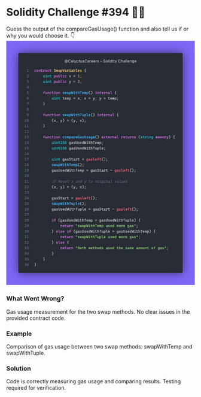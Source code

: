 # Solidity Challenge #394 🕵️‍♂️

Guess the output of the compareGasUsage() function and also tell us if or why you would choose it. 👇
![SwapVariables Contract](394.jpeg)

### What Went Wrong?
Gas usage measurement for the two swap methods.
No clear issues in the provided contract code.

### Example
Comparison of gas usage between two swap methods: swapWithTemp and swapWithTuple.

### Solution
Code is correctly measuring gas usage and comparing results.
Testing required for verification.